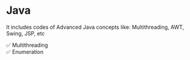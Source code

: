 # Java
It includes codes of Advanced Java concepts like: Multithreading, AWT, Swing, JSP, etc

✅ Multithreading<br />
✅ Enumeration